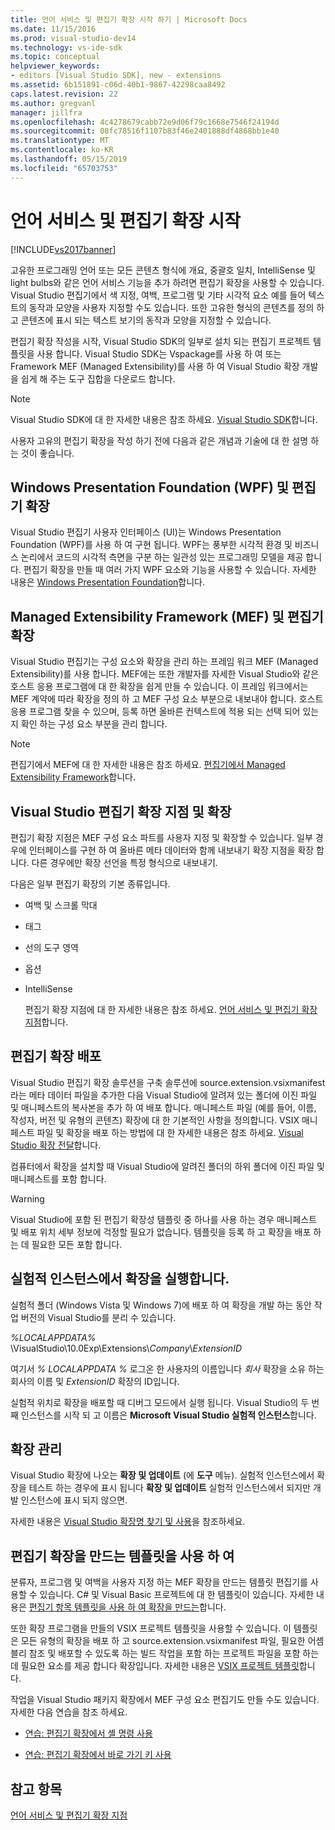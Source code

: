 ```yaml
---
title: 언어 서비스 및 편집기 확장 시작 하기 | Microsoft Docs
ms.date: 11/15/2016
ms.prod: visual-studio-dev14
ms.technology: vs-ide-sdk
ms.topic: conceptual
helpviewer_keywords:
- editors [Visual Studio SDK], new - extensions
ms.assetid: 6b151891-c06d-40b1-9867-42298caa8492
caps.latest.revision: 22
ms.author: gregvanl
manager: jillfra
ms.openlocfilehash: 4c4278679cabb72e9d06f79c1668e7546f24194d
ms.sourcegitcommit: 08fc78516f1107b83f46e2401888df4868bb1e40
ms.translationtype: MT
ms.contentlocale: ko-KR
ms.lasthandoff: 05/15/2019
ms.locfileid: "65703753"
---
```

# <a name="getting-started-with-language-service-and-editor-extensions"></a>언어 서비스 및 편집기 확장 시작
[!INCLUDE[vs2017banner](../includes/vs2017banner.md)]

고유한 프로그래밍 언어 또는 모든 콘텐츠 형식에 개요, 중괄호 일치, IntelliSense 및 light bulbs와 같은 언어 서비스 기능을 추가 하려면 편집기 확장을 사용할 수 있습니다. Visual Studio 편집기에서 색 지정, 여백, 프로그램 및 기타 시각적 요소 예를 들어 텍스트의 동작과 모양을 사용자 지정할 수도 있습니다. 또한 고유한 형식의 콘텐츠를 정의 하 고 콘텐츠에 표시 되는 텍스트 보기의 동작과 모양을 지정할 수 있습니다.  
  
 편집기 확장 작성을 시작, Visual Studio SDK의 일부로 설치 되는 편집기 프로젝트 템플릿을 사용 합니다. Visual Studio SDK는 Vspackage를 사용 하 여 또는 Framework MEF (Managed Extensibility)를 사용 하 여 Visual Studio 확장 개발을 쉽게 해 주는 도구 집합을 다운로드 합니다.  
  
> [!NOTE]
> Visual Studio SDK에 대 한 자세한 내용은 참조 하세요. [Visual Studio SDK](../extensibility/visual-studio-sdk.md)합니다.  
  
 사용자 고유의 편집기 확장을 작성 하기 전에 다음과 같은 개념과 기술에 대 한 설명 하는 것이 좋습니다.  
  
## <a name="the-windows-presentation-foundation-wpf-and-editor-extensions"></a>Windows Presentation Foundation (WPF) 및 편집기 확장  
 Visual Studio 편집기 사용자 인터페이스 (UI)는 Windows Presentation Foundation (WPF)를 사용 하 여 구현 됩니다. WPF는 풍부한 시각적 환경 및 비즈니스 논리에서 코드의 시각적 측면을 구분 하는 일관성 있는 프로그래밍 모델을 제공 합니다. 편집기 확장을 만들 때 여러 가지 WPF 요소와 기능을 사용할 수 있습니다. 자세한 내용은 [Windows Presentation Foundation](https://msdn.microsoft.com/library/f667bd15-2134-41e9-b4af-5ced6fafab5d)합니다.  
  
## <a name="the-managed-extensibility-framework-mef-and-editor-extensions"></a>Managed Extensibility Framework (MEF) 및 편집기 확장  
 Visual Studio 편집기는 구성 요소와 확장을 관리 하는 프레임 워크 MEF (Managed Extensibility)를 사용 합니다. MEF에는 또한 개발자를 자세한 Visual Studio와 같은 호스트 응용 프로그램에 대 한 확장을 쉽게 만들 수 있습니다. 이 프레임 워크에서는 MEF 계약에 따라 확장을 정의 하 고 MEF 구성 요소 부분으로 내보내야 합니다. 호스트 응용 프로그램 찾을 수 있으며, 등록 하면 올바른 컨텍스트에 적용 되는 선택 되어 있는지 확인 하는 구성 요소 부분을 관리 합니다.  
  
> [!NOTE]
> 편집기에서 MEF에 대 한 자세한 내용은 참조 하세요. [편집기에서 Managed Extensibility Framework](../extensibility/managed-extensibility-framework-in-the-editor.md)합니다.  
  
## <a name="visual-studio-editor-extension-points-and-extensions"></a>Visual Studio 편집기 확장 지점 및 확장  
 편집기 확장 지점은 MEF 구성 요소 파트를 사용자 지정 및 확장할 수 있습니다. 일부 경우에 인터페이스를 구현 하 여 올바른 메타 데이터와 함께 내보내기 확장 지점을 확장 합니다. 다른 경우에만 확장 선언을 특정 형식으로 내보내기.  
  
 다음은 일부 편집기 확장의 기본 종류입니다.  
  
- 여백 및 스크롤 막대  
  
- 태그  
  
- 선의 도구 영역  
  
- 옵션  
  
- IntelliSense  
  
  편집기 확장 지점에 대 한 자세한 내용은 참조 하세요. [언어 서비스 및 편집기 확장 지점](../extensibility/language-service-and-editor-extension-points.md)합니다.  
  
## <a name="deploying-editor-extensions"></a>편집기 확장 배포  
 Visual Studio 편집기 확장 솔루션을 구축 솔루션에 source.extension.vsixmanifest 라는 메타 데이터 파일을 추가한 다음 Visual Studio에 알려져 있는 폴더에 이진 파일 및 매니페스트의 복사본을 추가 하 여 배포 합니다. 매니페스트 파일 (예를 들어, 이름, 작성자, 버전 및 유형의 콘텐츠) 확장에 대 한 기본적인 사항을 정의합니다. VSIX 매니페스트 파일 및 확장을 배포 하는 방법에 대 한 자세한 내용은 참조 하세요. [Visual Studio 확장 전달](../extensibility/shipping-visual-studio-extensions.md)합니다.  
  
 컴퓨터에서 확장을 설치할 때 Visual Studio에 알려진 폴더의 하위 폴더에 이진 파일 및 매니페스트를 포함 합니다.  
  
> [!WARNING]
> Visual Studio에 포함 된 편집기 확장성 템플릿 중 하나를 사용 하는 경우 매니페스트 및 배포 위치 세부 정보에 걱정할 필요가 없습니다. 템플릿을 등록 하 고 확장을 배포 하는 데 필요한 모든 포함 합니다.  
  
## <a name="running-extensions-in-the-experimental-instance"></a>실험적 인스턴스에서 확장을 실행합니다.  
 실험적 폴더 (Windows Vista 및 Windows 7)에 배포 하 여 확장을 개발 하는 동안 작업 버전의 Visual Studio를 분리 수 있습니다.  
  
 *%LOCALAPPDATA%* \VisualStudio\10.0Exp\Extensions\\*Company*\\*ExtensionID*  
  
 여기서 *% LOCALAPPDATA %* 로그온 한 사용자의 이름입니다 *회사* 확장을 소유 하는 회사의 이름 및 *ExtensionID* 확장의 ID입니다.  
  
 실험적 위치로 확장을 배포할 때 디버그 모드에서 실행 됩니다. Visual Studio의 두 번째 인스턴스를 시작 되 고 이름은 **Microsoft Visual Studio 실험적 인스턴스**합니다.  
  
## <a name="managing-extensions"></a>확장 관리  
 Visual Studio 확장에 나오는 **확장 및 업데이트** (에 **도구** 메뉴). 실험적 인스턴스에서 확장을 테스트 하는 경우에 표시 됩니다 **확장 및 업데이트** 실험적 인스턴스에서 되지만 개발 인스턴스에 표시 되지 않으면.  
  
 자세한 내용은 [Visual Studio 확장명 찾기 및 사용](../ide/finding-and-using-visual-studio-extensions.md)을 참조하세요.  
  
## <a name="using-templates-to-create-editor-extensions"></a>편집기 확장을 만드는 템플릿을 사용 하 여  
 분류자, 프로그램 및 여백을 사용자 지정 하는 MEF 확장을 만드는 템플릿 편집기를 사용할 수 있습니다. C# 및 Visual Basic 프로젝트에 대 한 템플릿이 있습니다. 자세한 내용은 [편집기 항목 템플릿을 사용 하 여 확장을 만드는](../extensibility/creating-an-extension-with-an-editor-item-template.md)합니다.  
  
 또한 확장 프로그램을 만들의 VSIX 프로젝트 템플릿을 사용할 수 있습니다. 이 템플릿은 모든 유형의 확장을 배포 하 고 source.extension.vsixmanifest 파일, 필요한 어셈블리 참조 및 배포할 수 있도록 하는 빌드 작업을 포함 하는 프로젝트 파일을 포함 하는 데 필요한 요소를 제공 합니다 확장입니다. 자세한 내용은 [VSIX 프로젝트 템플릿](../extensibility/vsix-project-template.md)합니다.  
  
 작업을 Visual Studio 패키지 확장에서 MEF 구성 요소 편집기도 만들 수도 있습니다. 자세한 다음 연습을 참조 하세요.  
  
- [연습: 편집기 확장에서 셸 명령 사용](../extensibility/walkthrough-using-a-shell-command-with-an-editor-extension.md)  
  
- [연습: 편집기 확장에서 바로 가기 키 사용](../extensibility/walkthrough-using-a-shortcut-key-with-an-editor-extension.md)  
  
## <a name="see-also"></a>참고 항목  
 [언어 서비스 및 편집기 확장 지점](../extensibility/language-service-and-editor-extension-points.md)
